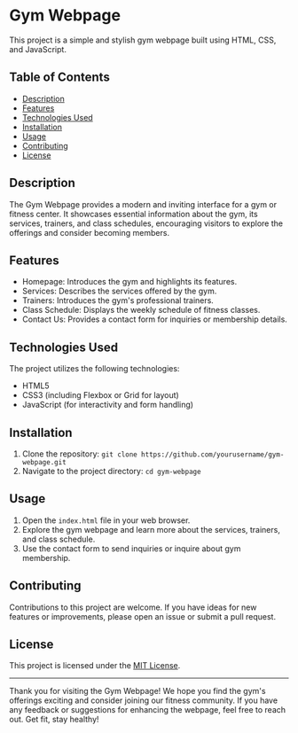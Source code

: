 # Gym Webpage

This project is a simple and stylish gym webpage built using HTML, CSS, and JavaScript.

## Table of Contents

- [Description](#description)
- [Features](#features)
- [Technologies Used](#technologies-used)
- [Installation](#installation)
- [Usage](#usage)
- [Contributing](#contributing)
- [License](#license)

## Description

The Gym Webpage provides a modern and inviting interface for a gym or fitness center. It showcases essential information about the gym, its services, trainers, and class schedules, encouraging visitors to explore the offerings and consider becoming members.

## Features

- Homepage: Introduces the gym and highlights its features.
- Services: Describes the services offered by the gym.
- Trainers: Introduces the gym's professional trainers.
- Class Schedule: Displays the weekly schedule of fitness classes.
- Contact Us: Provides a contact form for inquiries or membership details.

## Technologies Used

The project utilizes the following technologies:

- HTML5
- CSS3 (including Flexbox or Grid for layout)
- JavaScript (for interactivity and form handling)

## Installation

1. Clone the repository: `git clone https://github.com/yourusername/gym-webpage.git`
2. Navigate to the project directory: `cd gym-webpage`

## Usage

1. Open the `index.html` file in your web browser.
2. Explore the gym webpage and learn more about the services, trainers, and class schedule.
3. Use the contact form to send inquiries or inquire about gym membership.

## Contributing

Contributions to this project are welcome. If you have ideas for new features or improvements, please open an issue or submit a pull request.

## License

This project is licensed under the [MIT License](LICENSE).

---

Thank you for visiting the Gym Webpage! We hope you find the gym's offerings exciting and consider joining our fitness community. If you have any feedback or suggestions for enhancing the webpage, feel free to reach out. Get fit, stay healthy!
